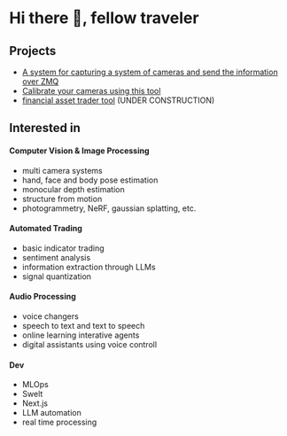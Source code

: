# Hi there 👋, fellow traveler

## Projects
- [A system for capturing a system of cameras and send the information over ZMQ](https://github.com/kristina-aino/camera-capture-system)
- [Calibrate your cameras using this tool](https://github.com/kristina-aino/calibrate-camera-system)
- [financial asset trader tool](https://github.com/kristina-aino/fin-asset-tool) (UNDER CONSTRUCTION)

## Interested in
#### Computer Vision & Image Processing
- multi camera systems
- hand, face and body pose estimation
- monocular depth estimation
- structure from motion
- photogrammetry, NeRF, gaussian splatting, etc.
#### Automated Trading
- basic indicator trading
- sentiment analysis
- information extraction through LLMs
- signal quantization
#### Audio Processing
- voice changers
- speech to text and text to speech
- online learning interative agents
- digital assistants using voice controll
#### Dev
- MLOps
- Swelt
- Next.js
- LLM automation
- real time processing
